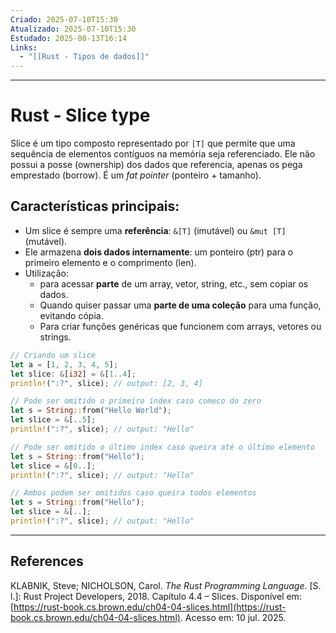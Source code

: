 ```yaml
---
Criado: 2025-07-10T15:30
Atualizado: 2025-07-10T15:30
Estudado: 2025-08-13T16:14
Links:
  - "[[Rust - Tipos de dados]]"
---
```

---
# Rust - Slice type

Slice é um tipo composto representado por `[T]` que permite que uma sequência de elementos contíguos na memória seja referenciado. Ele não possui a posse (ownership) dos dados que referencia, apenas os pega emprestado (borrow). É um _fat pointer_ (ponteiro + tamanho).

## Características principais:

- Um slice é sempre uma **referência**: `&[T]` (imutável) ou `&mut [T]` (mutável).
- Ele armazena **dois dados internamente**: um ponteiro (ptr) para o primeiro elemento e o comprimento (len).
- Utilização:
	- para acessar **parte** de um array, vetor, string, etc., sem copiar os dados.
	- Quando quiser passar uma **parte de uma coleção** para uma função, evitando cópia.
	- Para criar funções genéricas que funcionem com arrays, vetores ou strings.

```rust
// Criando um slice
let a = [1, 2, 3, 4, 5];
let slice: &[i32] = &[1..4];
println!(":?", slice); // output: [2, 3, 4]

// Pode ser omitido o primeiro index caso comeco do zero
let s = String::from("Hello World");
let slice = &[..5];
println!(":?", slice); // output: "Hello"

// Pode ser omitido o último index caso queira até o último elemento
let s = String::from("Hello");
let slice = &[0..];
println!(":?", slice); // output: "Hello"

// Ambos podem ser omitidos caso queira todos elementos
let s = String::from("Hello");
let slice = &[..];
println!(":?", slice); // output: "Hello"
```

---
## References

KLABNIK, Steve; NICHOLSON, Carol. _The Rust Programming Language_. [S. l.]: Rust Project Developers, 2018. Capítulo 4.4 – Slices. Disponível em: [https://rust-book.cs.brown.edu/ch04-04-slices.html](https://rust-book.cs.brown.edu/ch04-04-slices.html). Acesso em: 10 jul. 2025.